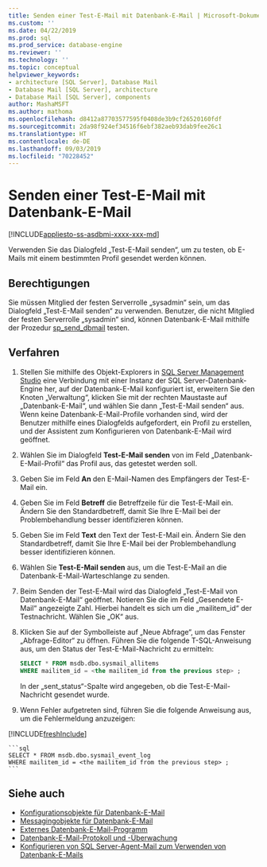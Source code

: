 ```yaml
---
title: Senden einer Test-E-Mail mit Datenbank-E-Mail | Microsoft-Dokumentation
ms.custom: ''
ms.date: 04/22/2019
ms.prod: sql
ms.prod_service: database-engine
ms.reviewer: ''
ms.technology: ''
ms.topic: conceptual
helpviewer_keywords:
- architecture [SQL Server], Database Mail
- Database Mail [SQL Server], architecture
- Database Mail [SQL Server], components
author: MashaMSFT
ms.author: mathoma
ms.openlocfilehash: d8412a87703577595f0408de3b9cf26520160fdf
ms.sourcegitcommit: 2da98f924ef34516f6ebf382aeb93dab9fee26c1
ms.translationtype: HT
ms.contentlocale: de-DE
ms.lasthandoff: 09/03/2019
ms.locfileid: "70228452"
---
```

# <a name="send-a-test-email-with-database-mail"></a>Senden einer Test-E-Mail mit Datenbank-E-Mail  
[!INCLUDE[appliesto-ss-asdbmi-xxxx-xxx-md](../../includes/appliesto-ss-asdbmi-xxxx-xxx-md.md)]

Verwenden Sie das Dialogfeld „Test-E-Mail senden“, um zu testen, ob E-Mails mit einem bestimmten Profil gesendet werden können.

## <a name="permissions"></a>Berechtigungen

Sie müssen Mitglied der festen Serverrolle „sysadmin“ sein, um das Dialogfeld „Test-E-Mail senden“ zu verwenden. Benutzer, die nicht Mitglied der festen Serverrolle „sysadmin“ sind, können Datenbank-E-Mail mithilfe der Prozedur [sp_send_dbmail](../system-stored-procedures/sp-send-dbmail-transact-sql.md) testen.

## <a name="procedure"></a>Verfahren

1. Stellen Sie mithilfe des Objekt-Explorers in [SQL Server Management Studio](../../ssms/download-sql-server-management-studio-ssms.md) eine Verbindung mit einer Instanz der SQL Server-Datenbank-Engine her, auf der Datenbank-E-Mail konfiguriert ist, erweitern Sie den Knoten „Verwaltung“, klicken Sie mit der rechten Maustaste auf „Datenbank-E-Mail“, und wählen Sie dann „Test-E-Mail senden“ aus. Wenn keine Datenbank-E-Mail-Profile vorhanden sind, wird der Benutzer mithilfe eines Dialogfelds aufgefordert, ein Profil zu erstellen, und der Assistent zum Konfigurieren von Datenbank-E-Mail wird geöffnet.
1. Wählen Sie im Dialogfeld **Test-E-Mail senden** von <instance name> im Feld „Datenbank-E-Mail-Profil“ das Profil aus, das getestet werden soll.
1. Geben Sie im Feld **An** den E-Mail-Namen des Empfängers der Test-E-Mail ein.
1. Geben Sie im Feld **Betreff** die Betreffzeile für die Test-E-Mail ein. Ändern Sie den Standardbetreff, damit Sie Ihre E-Mail bei der Problembehandlung besser identifizieren können.
1. Geben Sie im Feld **Text** den Text der Test-E-Mail ein. Ändern Sie den Standardbetreff, damit Sie Ihre E-Mail bei der Problembehandlung besser identifizieren können.
1. Wählen Sie **Test-E-Mail senden** aus, um die Test-E-Mail an die Datenbank-E-Mail-Warteschlange zu senden.
1. Beim Senden der Test-E-Mail wird das Dialogfeld „Test-E-Mail von Datenbank-E-Mail“ geöffnet. Notieren Sie die im Feld „Gesendete E-Mail“ angezeigte Zahl. Hierbei handelt es sich um die „mailitem_id“ der Testnachricht. Wählen Sie „OK“ aus.
1. Klicken Sie auf der Symbolleiste auf „Neue Abfrage“, um das Fenster „Abfrage-Editor“ zu öffnen. Führen Sie die folgende T-SQL-Anweisung aus, um den Status der Test-E-Mail-Nachricht zu ermitteln:

    ```sql
    SELECT * FROM msdb.dbo.sysmail_allitems 
    WHERE mailitem_id = <the mailitem_id from the previous step> ;
    ```

    In der „sent_status“-Spalte wird angegeben, ob die Test-E-Mail-Nachricht gesendet wurde.

1. Wenn Fehler aufgetreten sind, führen Sie die folgende Anweisung aus, um die Fehlermeldung anzuzeigen:

[!INCLUDE[freshInclude](../../includes/paragraph-content/fresh-note-steps-feedback.md)]

    ```sql
    SELECT * FROM msdb.dbo.sysmail_event_log 
    WHERE mailitem_id = <the mailitem_id from the previous step> ;
    ```


##  <a name="RelatedContent"></a> Siehe auch 
  
-   [Konfigurationsobjekte für Datenbank-E-Mail](../../relational-databases/database-mail/database-mail-configuration-objects.md)
-   [Messagingobjekte für Datenbank-E-Mail](../../relational-databases/database-mail/database-mail-messaging-objects.md)
-   [Externes Datenbank-E-Mail-Programm](../../relational-databases/database-mail/database-mail-external-program.md)
-   [Datenbank-E-Mail-Protokoll und -Überwachung](../../relational-databases/database-mail/database-mail-log-and-audits.md)
-   [Konfigurieren von SQL Server-Agent-Mail zum Verwenden von Datenbank-E-Mails](../../relational-databases/database-mail/configure-sql-server-agent-mail-to-use-database-mail.md)
  
  
